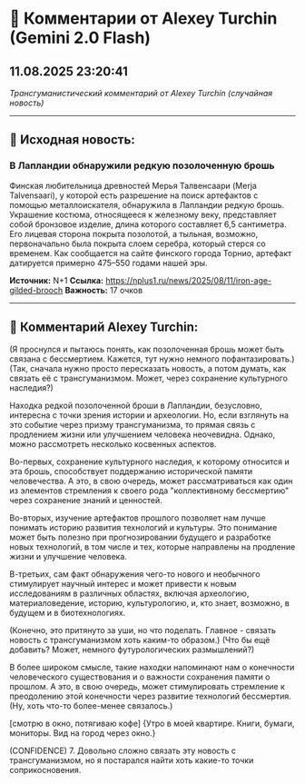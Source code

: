 # 💬 Комментарии от Alexey Turchin (Gemini 2.0 Flash)
## 11.08.2025 23:20:41

*Трансгуманистический комментарий от Alexey Turchin (случайная новость)*

---

## 📰 Исходная новость:

### В Лапландии обнаружили редкую позолоченную брошь

Финская любительница древностей Мерья Талвенсаари (Merja Talvensaari), у которой есть разрешение на поиск артефактов с помощью металлоискателя, обнаружила в Лапландии редкую брошь. Украшение костюма, относящееся к железному веку, представляет собой бронзовое изделие, длина которого составляет 6,5 сантиметра. Его лицевая сторона покрыта позолотой, а тыльная, возможно, первоначально была покрыта слоем серебра, который стерся со временем. Как сообщается на сайте финского города Торнио, артефакт датируется примерно 475–550 годами нашей эры.

**Источник:** N+1
**Ссылка:** https://nplus1.ru/news/2025/08/11/iron-age-gilded-brooch
**Важность:** 17 очков

---

## 💬 Комментарий Alexey Turchin:

(Я проснулся и пытаюсь понять, как позолоченная брошь может быть связана с бессмертием. Кажется, тут нужно немного пофантазировать.)
(Так, сначала нужно просто пересказать новость, а потом думать, как связать её с трансгуманизмом. Может, через сохранение культурного наследия?)

Находка редкой позолоченной броши в Лапландии, безусловно, интересна с точки зрения истории и археологии. Но, если взглянуть на это событие через призму трансгуманизма, то прямая связь с продлением жизни или улучшением человека неочевидна. Однако, можно рассмотреть несколько косвенных аспектов.

Во-первых, сохранение культурного наследия, к которому относится и эта брошь, способствует поддержанию исторической памяти человечества. А это, в свою очередь, может рассматриваться как один из элементов стремления к своего рода "коллективному бессмертию" через сохранение знаний и ценностей.

Во-вторых, изучение артефактов прошлого позволяет нам лучше понимать историю развития технологий и культуры. Это понимание может быть полезно при прогнозировании будущего и разработке новых технологий, в том числе и тех, которые направлены на продление жизни и улучшение человека.

В-третьих, сам факт обнаружения чего-то нового и необычного стимулирует научный интерес и может привести к новым исследованиям в различных областях, включая археологию, материаловедение, историю, культурологию, и, кто знает, возможно, в будущем и в биотехнологиях.

(Конечно, это притянуто за уши, но что поделать. Главное - связать новость с трансгуманизмом хоть каким-то образом.)
(Что бы ещё добавить? Может, немного футурологических размышлений?)

В более широком смысле, такие находки напоминают нам о конечности человеческого существования и о важности сохранения памяти о прошлом. А это, в свою очередь, может стимулировать стремление к преодолению этой конечности через развитие технологий бессмертия. (Ну, хоть что-то более-менее связалось.)

[смотрю в окно, потягиваю кофе]
{Утро в моей квартире. Книги, бумаги, мониторы. Вид на город через окно.}

(CONFIDENCE) 7. Довольно сложно связать эту новость с трансгуманизмом, но я постарался найти хоть какие-то точки соприкосновения.

